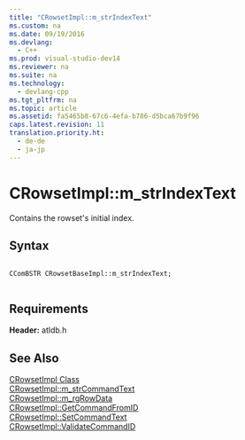 ```yaml
---
title: "CRowsetImpl::m_strIndexText"
ms.custom: na
ms.date: 09/19/2016
ms.devlang: 
  - C++
ms.prod: visual-studio-dev14
ms.reviewer: na
ms.suite: na
ms.technology: 
  - devlang-cpp
ms.tgt_pltfrm: na
ms.topic: article
ms.assetid: fa5465b8-67c6-4efa-b786-d5bca67b9f96
caps.latest.revision: 11
translation.priority.ht: 
  - de-de
  - ja-jp
---
```

# CRowsetImpl::m_strIndexText
Contains the rowset's initial index.  
  
## Syntax  
  
```  
  
CComBSTR CRowsetBaseImpl::m_strIndexText;  
  
```  
  
## Requirements  
 **Header:** atldb.h  
  
## See Also  
 [CRowsetImpl Class](../vs140/CRowsetImpl-Class.md)   
 [CRowsetImpl::m_strCommandText](../vs140/CRowsetImpl--m_strCommandText.md)   
 [CRowsetImpl::m_rgRowData](../vs140/CRowsetImpl--m_rgRowData.md)   
 [CRowsetImpl::GetCommandFromID](../vs140/CRowsetImpl--GetCommandFromID.md)   
 [CRowsetImpl::SetCommandText](../vs140/CRowsetImpl--SetCommandText.md)   
 [CRowsetImpl::ValidateCommandID](../vs140/CRowsetImpl--ValidateCommandID.md)